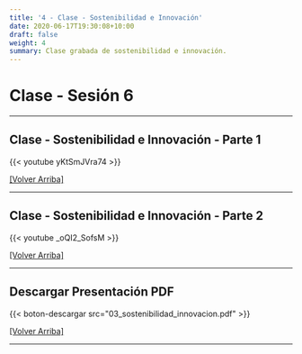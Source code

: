 ```yaml
---
title: '4 - Clase - Sostenibilidad e Innovación'
date: 2020-06-17T19:30:08+10:00
draft: false
weight: 4
summary: Clase grabada de sostenibilidad e innovación.
---
```


# Clase - Sesión 6

---

## Clase - Sostenibilidad e Innovación - Parte 1

{{< youtube yKtSmJVra74 >}}

[[Volver Arriba]](#top)

---

## Clase - Sostenibilidad e Innovación - Parte 2

{{< youtube _oQI2_SofsM >}}

[[Volver Arriba]](#top)

---

## Descargar Presentación PDF

{{< boton-descargar src="03_sostenibilidad_innovacion.pdf" >}}

[[Volver Arriba]](#top)

---

